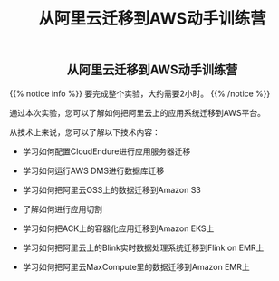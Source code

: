 ﻿---
title: "从阿里云迁移到AWS动手训练营"
chapter: false
weight: 1
---

<div style="text-align: center"><h2>从阿里云迁移到AWS动手训练营</h2></div>

{{% notice info %}}
要完成整个实验，大约需要2小时。
{{% /notice  %}}

通过本次实验，您可以了解如何把阿里云上的应用系统迁移到AWS平台。

从技术上来说，您可以了解以下技术内容：

* 学习如何配置CloudEndure进行应用服务器迁移

* 学习如何运行AWS DMS进行数据库迁移

* 学习如何把阿里云OSS上的数据迁移到Amazon S3

* 了解如何进行应用切割

* 学习如何把ACK上的容器化应用迁移到Amazon EKS上

* 学习如何把阿里云上的Blink实时数据处理系统迁移到Flink on EMR上

* 学习如何把阿里云MaxCompute里的数据迁移到Amazon EMR上
